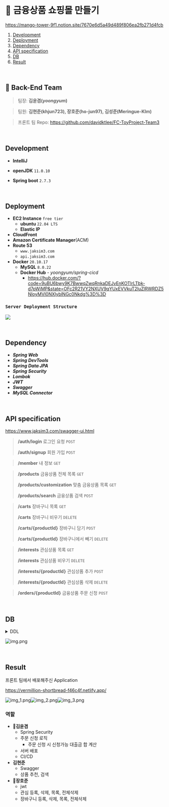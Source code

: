 # 💎 금융상품 쇼핑몰 만들기

https://mango-tower-9f1.notion.site/7670e6d5a49d489f806ea2fb271d4fcb

1. [Development](#development)
2. [Deployment](#deployment )
3. [Dependency](#dependency )
4. [API specification](#api-specification)
5. [DB](#db)
6. [Result](#result)

<br>

## 👦 Back-End Team

>팀장: **김윤겸(_yoongyum_)**

>팀원: **김현준(khjun723), 장호준(ho-jun97), 김성준(Meringue-KIm)**

>프론트 팀 Repo: https://github.com/davidktlee/FC-ToyProject-Team3

<br>

## Development

- **IntelliJ**

- **openJDK** `11.0.10`

- **Spring boot** `2.7.3`

<br>

## Deployment

- **EC2 Instance** `free tier`
    - **ubuntu** `22.04 LTS`
    - **Elastic IP**
- **CloudFront**
- **Amazon Certificate Manager**(ACM)
- **Route 53**
    - `www.jaksim3.com`
    - `api.jaksim3.com`
- **Docker** `20.10.17`
    - **MySQL** `8.0.22`
    - **Docker Hub** - _yoongyum/spring-cicd_
        - https://hub.docker.com/?code=9uBU6bwy9K7BwwqZwqRnkaDEJvEnKOTlrLTbk-d7pWiMP&state=OFc2R21VY2NXUV9qYUxEVVkuT2IuZlRWRDZ5NloyMVl0NXlyblNGc0Nkdg%3D%3D

### `Server Deployment Structure`

![](https://velog.velcdn.com/images/yoongyum/post/e246b6e4-768a-4d6c-9240-2cdd6b8f8f8d/image.png)

<br>

## Dependency

- ***Spring Web***
- ***Spring DevTools***
- ***Spring Data JPA***
- ***Spring Security***
- ***Lombok***
- ***JWT***
- ***Swagger***
- ***MySQL Connector***

<br>

## API specification

https://www.jaksim3.com/swagger-ui.html

> **/auth/login** 로그인 요청 `POST`
>
>**/auth/signup** 회원 가입 `POST`

> **/member** 내 정보 `GET`

> **/products** 금융상품 전체 목록 `GET`
>
>**/products/customization** 맞춤 금융상품 목록 `GET`
>
>**/products/search** 금융상품 검색 `POST`

> **/carts** 장바구니 목록 `GET`
>
>**/carts** 장바구니 비우기 `DELETE`
>
>**/carts/{productId}** 장바구니 담기 `POST`
>
>**/carts/{productId}** 장바구니에서 빼기 `DELETE`

>**/interests** 관심상품 목록 `GET`
>
>**/interests** 관심상품 비우기 `DELETE`
> 
> **/interests/{productId}** 관심상품 추가 `POST`
> 
> **/interests/{productId}** 관심상품 삭제 `DELETE`

> **/orders/{productId}** 금융상품 주문 신청 `POST`


<br>

## DB

<details>
<summary>DDL</summary>
<div markdown="1">

```mysql
drop table if exists cart_product cascade;
drop table if exists cart cascade;
drop table if exists interested_product cascade;
drop table if exists interested cascade;
drop table if exists order_product cascade;
drop table if exists product cascade;
drop table if exists member cascade;

create table member
(
    member_id      bigint auto_increment
        primary key,
    created_date   datetime(6)  null,
    modified_date  datetime(6)  null,
    age            int          not null,
    authority      varchar(255) null,
    available_loan bigint       not null,
    email          varchar(255) not null,
    job            varchar(255) not null,
    password       varchar(255) not null,
    username       varchar(255) not null,
    constraint UK_mbmcqelty0fbrvxp1q58dn57t
        unique (email)
);

create table product
(
    product_id  bigint auto_increment
        primary key,
    age         int          not null,
    institution varchar(50)  not null,
    job         varchar(255) null,
    loan        bigint       not null,
    logo        varchar(255) null,
    name        varchar(50)  not null
);

create table order_product
(
    order_product_id bigint auto_increment
        primary key,
    created_date     datetime(6) null,
    modified_date    datetime(6) null,
    member_id        bigint      null,
    product_id       bigint      null,
    constraint FKhnfgqyjx3i80qoymrssls3kno
        foreign key (product_id) references product (product_id),
    constraint FKk01qiu5b3r035sni65tmgph8d
        foreign key (member_id) references member (member_id)
);

create table cart
(
    id        bigint auto_increment
        primary key,
    member_id bigint null,
    constraint FKix170nytunweovf2v9137mx2o
        foreign key (member_id) references member (member_id)
);

create table cart_product
(
    id            bigint auto_increment
        primary key,
    created_date  datetime(6) null,
    modified_date datetime(6) null,
    cart_id       bigint      null,
    product_id    bigint      null,
    constraint FK2kdlr8hs2bwl14u8oop49vrxi
        foreign key (product_id) references product (product_id),
    constraint FKlv5x4iresnv4xspvomrwd8ej9
        foreign key (cart_id) references cart (id)
);

create table interested
(
    id        bigint auto_increment
        primary key,
    member_id bigint null,
    constraint FKi3swcjel7esh5q91xvni6an6b
        foreign key (member_id) references member (member_id)
);

create table interested_product
(
    id            bigint auto_increment
        primary key,
    created_date  datetime(6) null,
    modified_date datetime(6) null,
    interested_id bigint      null,
    product_id    bigint      null,
    constraint FK6g3jxf32xrx4jbs2wkka5vx1a
        foreign key (product_id) references product (product_id),
    constraint FK7pkibgkr5t2rndjyhxg7yyyq2
        foreign key (interested_id) references interested (id)
);
```

</div>
</details>

![img.png](img/img.png)

<br>

## Result

프론트 팀에서 배포해주신 Application

https://vermillion-shortbread-f46c4f.netlify.app/

![img_1.png](img/img_1.png)![img_2.png](img/img_2.png)![img_3.png](img/img_3.png)


### 역할

- 👑**김윤겸**
  - Spring Security
  - 주문 신청 로직
    - 주문 신청 시 신청가능 대출금 합 계산
  - 서버 배포 
  - CI/CD
- **김현준**
  - Swagger
  - 상품 추천, 검색
- 👲**장호준**
  - jwt
  - 관심 등록, 삭제, 목록, 전체삭제
  - 장바구니 등록, 삭제, 목록, 전체삭제